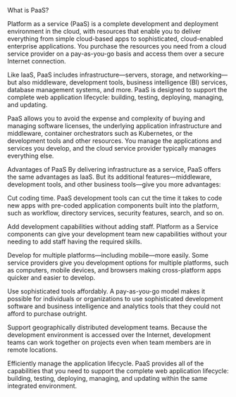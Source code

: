 What is PaaS?

Platform as a service (PaaS) is a complete development and deployment environment in the cloud, 
with resources that enable you to deliver everything from simple cloud-based apps to sophisticated, cloud-enabled enterprise applications. 
You purchase the resources you need from a cloud service provider on a pay-as-you-go basis and access them over a secure Internet connection.

Like IaaS, PaaS includes infrastructure—servers, storage, and networking—but also middleware, 
development tools, business intelligence (BI) services, database management systems, and more. 
PaaS is designed to support the complete web application lifecycle: building, testing, deploying, managing, and updating.

PaaS allows you to avoid the expense and complexity of buying and managing software licenses, 
the underlying application infrastructure and middleware, container orchestrators such as Kubernetes, or the development tools and other resources. 
You manage the applications and services you develop, and the cloud service provider typically manages everything else.


Advantages of PaaS
By delivering infrastructure as a service, PaaS offers the same advantages as IaaS. But its additional features—middleware, development tools, and other business tools—give you more advantages:

Cut coding time. PaaS development tools can cut the time it takes to code new apps with pre-coded application components built into the platform, such as workflow, directory services, security features, search, and so on.

Add development capabilities without adding staff. Platform as a Service components can give your development team new capabilities without your needing to add staff having the required skills.

Develop for multiple platforms—including mobile—more easily. Some service providers give you development options for multiple platforms, such as computers, mobile devices, and browsers making cross-platform apps quicker and easier to develop.

Use sophisticated tools affordably. A pay-as-you-go model makes it possible for individuals or organizations to use sophisticated development software and business intelligence and analytics tools that they could not afford to purchase outright.

Support geographically distributed development teams. Because the development environment is accessed over the Internet, development teams can work together on projects even when team members are in remote locations.

Efficiently manage the application lifecycle. PaaS provides all of the capabilities that you need to support the complete web application lifecycle: building, testing, deploying, managing, and updating within the same integrated environment.
